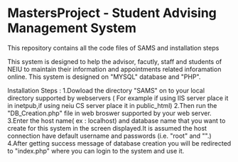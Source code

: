 # MastersProject - Student Advising Management System
This repository contains all the code files of SAMS and installation steps

This system is designed to help the advisor, facutly, staff and students of NEIU to maintain their information and appointments related inforamation online. This system is designed on "MYSQL" database and "PHP".

Installation Steps :
1.Dowload the directory "SAMS" on to your local directory supported by webservers ( For example if using IIS server place it in inetpub,if using neiu CS server place it in public_html)
2.Then run the "DB_Creation.php" file in web broswer supported by your web server.
3.Enter the host name( ex : localhost) and database name that you want to create for this system in the screen displayed.It is assumed the host connection have default username and passwords (i.e. "root" and "".)
4.After getting success message of database creation you will be redirected to "index.php" where you can login to the system and use it.
